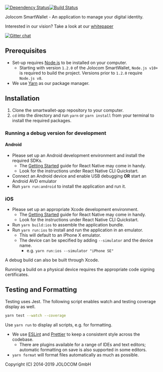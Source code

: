 [![Dependency Status](https://david-dm.org/jolocom/smartwallet-app/develop.svg)](https://david-dm.org/jolocom/smartwallet-app/develop)[![Build Status](https://travis-ci.org/jolocom/smartwallet-app.svg?branch=develop)](https://travis-ci.org/jolocom/smartwallet-app)

Jolocom SmartWallet - An application to manage your digital identity.

Interested in our vision? Take a look at our [whitepaper](https://jolocom.io/wp-content/uploads/2018/07/Jolocom-Technical-WP-_-Self-Sovereign-and-Decentralised-Identity-By-Design-2018-03-09.pdf)

[![Gitter chat](https://badges.gitter.im/gitterHQ/gitter.png)](https://gitter.im/jolocom/SmartWallet)

## Prerequisites

- Set-up requires [Node.js](https://nodejs.org/en/download/) to be installed on your computer.
  - Starting with version `1.2.0` of the Jolocom SmartWallet, `Node.js v10+` is required to build the project. Versions prior to `1.2.0` require `Node.js v8`.
- We use [Yarn](https://yarnpkg.com) as our package manager.

## Installation

1. Clone the smartwallet-app repository to your computer.
2. `cd` into the directory and run `yarn` or `yarn install` from your terminal to install the required packages.

### Running a debug version for development

#### Android

- Please set up an Android development environment and install the required SDKs.
  - The [Getting Started](https://facebook.github.io/react-native/docs/getting-started) guide for React Native may come in handy.
  - Look for the instructions under React Native CLI Quickstart.
- Connect an Android device and enable USB debugging **OR** start an Android AVD emulator
- Run `yarn run:android` to install the application and run it.

### iOS

- Please set up an appropriate Xcode development environment.
  - The [Getting Started](https://facebook.github.io/react-native/docs/getting-started) guide for React Native may come in handy.
  - Look for the instructions under React Native CLI Quickstart.
- Run `yarn build:ios` to assemble the application bundle.
- Run `yarn run:ios` to install and run the application in an emulator.
  - This will default to an iPhone X emulator.
  - The device can be specified by adding `--simulator` and the device name.
    - e.g. `yarn run:ios --simulator "iPhone SE"`

A debug build can also be built through Xcode.

Running a build on a physical device requires the appropriate code signing certificates.

## Testing and Formatting

Testing uses Jest. The following script enables watch and testing coverage display as well.

```bash
yarn test --watch --coverage
```

Use `yarn run` to display all scripts, e.g. for formatting.

- We use [ESLint](https://eslint.org/) and [Prettier](https://prettier.io/) to keep a consistent style across the codebase.
  - There are plugins available for a range of IDEs and text editors; automatic formatting on save is also supported in some editors.
- `yarn format` will format files automatically as much as possible.

Copyright (C) 2014-2019 JOLOCOM GmbH
